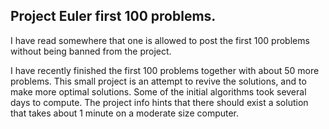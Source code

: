 ## Project Euler first 100 problems.
I have read somewhere that one is allowed to post the first 100 problems without being banned from the project.

I have recently finished the first 100 problems together with about 50 more problems. This small project is an attempt to revive the solutions, and to make more optimal solutions. Some of the initial algorithms took several days to compute. The project info hints that there should exist a solution that takes about 1 minute on a moderate size computer.